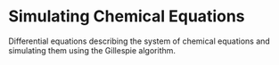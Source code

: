 # Simulating Chemical Equations
Differential equations describing the system of chemical equations and simulating them using the Gillespie algorithm.
